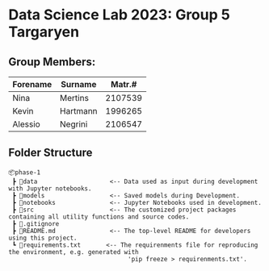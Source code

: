 # Data Science Lab 2023: Group 5 Targaryen 

## Group Members: 
| Forename | Surname  | Matr.#  |
|----------|----------|---------|
| Nina     | Mertins  | 2107539 |
| Kevin    | Hartmann | 1996265 |
| Alessio  | Negrini  | 2106547 |

## Folder Structure
```
📦phase-1
 ┣ 📂data                    <-- Data used as input during development with Jupyter notebooks. 
 ┣ 📂models                  <-- Saved models during Development.
 ┣ 📂notebooks               <-- Jupyter Notebooks used in development.
 ┣ 📂src                     <-- The customized project packages containing all utility functions and source codes.
 ┣ 📜.gitignore 
 ┣ 📜README.md               <-- The top-level README for developers using this project. 
 ┗ 📜requirements.txt       <-- The requirenments file for reproducing the environment, e.g. generated with 
                                 'pip freeze > requirenments.txt'.
```

